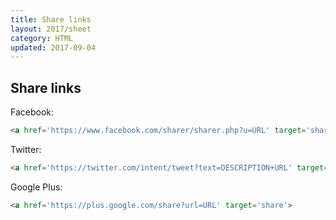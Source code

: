 ```yaml
---
title: Share links
layout: 2017/sheet
category: HTML
updated: 2017-09-04
---
```


## Share links

Facebook:

```html
<a href='https://www.facebook.com/sharer/sharer.php?u=URL' target='share'>
```

Twitter:

```html
<a href='https://twitter.com/intent/tweet?text=DESCRIPTION+URL' target='share'>
```

Google Plus:

```html
<a href='https://plus.google.com/share?url=URL' target='share'>
```
